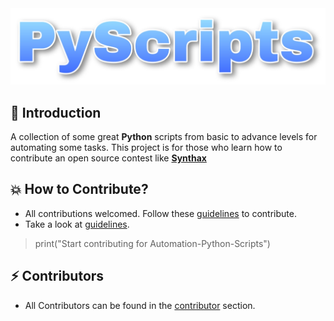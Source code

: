 <img src="ProjectLogo.jpg"/>

## 📌 Introduction
A collection of some great **Python** scripts from basic to advance levels for automating some tasks. This project is for those who learn how to contribute an open source contest like [**Synthax**](https://synthax.live)

##  💥 How to Contribute?
- All contributions welcomed. Follow these [guidelines](Contribution.md) to contribute.
- Take a look at [guidelines](Contribution.md).

> print("Start contributing for Automation-Python-Scripts")


## ⚡ Contributors
- All Contributors can be found in the [contributor](https://github.com/subhayu99/PyScripts/graphs/contributors) section.
